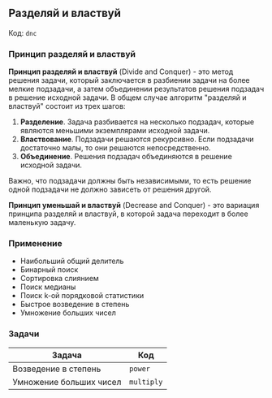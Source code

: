 ## Разделяй и властвуй

Код: `dnc`

### Принцип разделяй и властвуй

**Принцип разделяй и властвуй** (Divide and Conquer) - это метод решения задачи, который заключается в разбиении задачи на
более мелкие подзадачи, а затем объединении результатов решения подзадач в решение исходной
задачи. В общем случае алгоритм "разделяй и властвуй" состоит из трех шагов:

1. **Разделение**. Задача разбивается на несколько подзадач, которые являются меньшими экземплярами исходной задачи.
2. **Властвование**. Подзадачи решаются рекурсивно. Если подзадачи достаточно малы, то они решаются непосредственно.
3. **Объединение**. Решения подзадач объединяются в решение исходной задачи.

Важно, что подзадачи должны быть независимыми, то есть решение одной подзадачи не должно зависеть от решения другой.

**Принцип уменьшай и властвуй** (Decrease and Conquer) - это вариация принципа разделяй и властвуй, в которой задача
переходит в более маленькую задачу.

### Применение

- Наибольший общий делитель
- Бинарный поиск
- Сортировка слиянием
- Поиск медианы
- Поиск k-ой порядковой статистики
- Быстрое возведение в степень
- Умножение больших чисел

### Задачи

| Задача                  | Код        |
|-------------------------|------------|
| Возведение в степень    | `power`    |
| Умножение больших чисел | `multiply` |